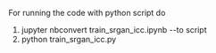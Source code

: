 For running the code with python script do

1. jupyter nbconvert train_srgan_icc.ipynb --to script
2. python train_srgan_icc.py

